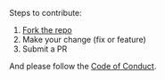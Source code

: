 Steps to contribute:

1. [Fork the repo](https://help.github.com/en/github/getting-started-with-github/fork-a-repo)
2. Make your change (fix or feature)
3. Submit a PR

And please follow the [Code of Conduct](./CODE_OF_CONDUCT.md).
